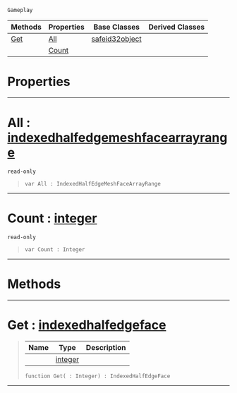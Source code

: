  `Gameplay`

|Methods|Properties|Base Classes|Derived Classes|
|---|---|---|---|
|[ Get](https://github.com/PlasmaEngine/PlasmaDocs/tree/master/docs/C%2B%2B/code_reference/class_reference/indexedhalfedgemeshfacearray.markdown#get-plasma-engine-document)|[ All](https://github.com/PlasmaEngine/PlasmaDocs/tree/master/docs/C%2B%2B/code_reference/class_reference/indexedhalfedgemeshfacearray.markdown#all-plasma-engine-document)|[safeid32object](https://github.com/PlasmaEngine/PlasmaDocs/tree/master/docs/C%2B%2B/code_reference/class_reference/safeid32object.markdown)| |
| |[ Count](https://github.com/PlasmaEngine/PlasmaDocs/tree/master/docs/C%2B%2B/code_reference/class_reference/indexedhalfedgemeshfacearray.markdown#count-plasma-engine-docume)| | |


 #  Properties


---  
 #  All : [indexedhalfedgemeshfacearrayrange](https://github.com/PlasmaEngine/PlasmaDocs/tree/master/docs/C%2B%2B/code_reference/class_reference/indexedhalfedgemeshfacearrayrange.markdown)

 `read-only`

> 
> ``` lang=cpp, name=Lightning
> var All : IndexedHalfEdgeMeshFaceArrayRange


---  
 #  Count : [integer](https://github.com/PlasmaEngine/PlasmaDocs/tree/master/docs/C%2B%2B/code_reference/lightning_base_types/integer.markdown)

 `read-only`

> 
> ``` lang=cpp, name=Lightning
> var Count : Integer


---  
 #  Methods


---  
 #  Get : [indexedhalfedgeface](https://github.com/PlasmaEngine/PlasmaDocs/tree/master/docs/C%2B%2B/code_reference/class_reference/indexedhalfedgeface.markdown)

> 
> |Name|Type|Description|
> |---|---|---|
> ||[integer](https://github.com/PlasmaEngine/PlasmaDocs/tree/master/docs/C%2B%2B/code_reference/lightning_base_types/integer.markdown)| |
> ``` lang=cpp, name=Lightning
> function Get( : Integer) : IndexedHalfEdgeFace
> ``` 


---  
 

 